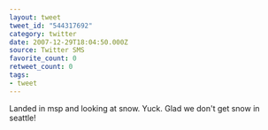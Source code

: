 ```yaml
---
layout: tweet
tweet_id: "544317692"
category: twitter
date: 2007-12-29T18:04:50.000Z
source: Twitter SMS
favorite_count: 0
retweet_count: 0
tags:
- tweet
---
```


Landed in msp and looking at snow. Yuck. Glad we don't get snow in seattle!
